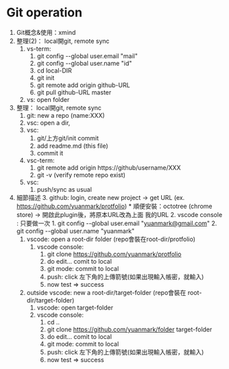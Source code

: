 # Git operation
1. Git概念&使用：xmind
1. 整理(2)： local開git, remote sync
    1. vs-term:
        1. git config --global user.email "mail"
        1. git config --global user.name "id"
        1. cd local-DIR
        1. git init
        1. git remote add origin github-URL
        1. git pull github-URL master
    1. vs: open folder
1. 整理： local開git, remote sync
    1. git: new a repo (name:XXX)
    1. vsc: open a dir, 
    1. vsc: 
        1. git/上方git/init commit
        1. add readme.md (this file)
        1. commit it
    1. vsc-term: 
        1. git remote add origin https://github/username/XXX
        1. git -v (verify remote repo exist)
    1. vsc: 
        1. push/sync as usual
1. 細節描述
    3.    github: login, create new project -> get URL (ex.     https://github.com/yuanmark/protfolio)
        *    順便安裝：octotree (chrome store) -> 開啟此plugin後，將原本URL改為上面 我的URL
    2.    vscode console : 只要做一次
        1.    git config --global user.email "yuanmark@gmail.com"
        2.    git config --global user.name "yuanmark"
    1. vscode: open a root-dir folder (repo會裝在root-dir/protfolio)
        1. vscode console:
            1. git clone https://github.com/yuanmark/protfolio
            1. do edit... comit to local
            1. git mode: commit to local
    		1. push: click 左下角的上傳箭號(如果出現輸入帳密，就輸入)
            1. now test => success
    1. outside vscode: new a root-dir/target-folder (repo會裝在 root-dir/target-folder)
        1. vscode: open target-folder
        1. vscode console:
            1. cd ..
            1. git clone https://github.com/yuanmark/folder target-folder
            1. do edit... comit to local
            1. git mode: commit to local
    		1. push: click 左下角的上傳箭號(如果出現輸入帳密，就輸入)
            1. now test => success

